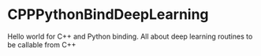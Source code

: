 # CPPPythonBindDeepLearning
Hello world for C++ and Python binding. All about deep learning routines to be callable from C++
